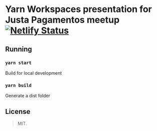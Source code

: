 # Yarn Workspaces presentation for Justa Pagamentos meetup [![Netlify Status](https://api.netlify.com/api/v1/badges/1aceceb7-cb16-49d4-9efb-c258b15123d5/deploy-status)](https://app.netlify.com/sites/yarn-workspaces-deck/deploys)

## Running

### `yarn start`

Build for local development

### `yarn build`

Generate a dist folder

## License

> MIT.
